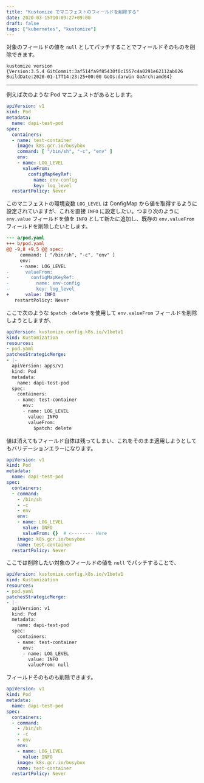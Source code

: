 ```yaml
---
title: "Kustomize でマニフェストのフィールドを削除する"
date: 2020-03-15T10:09:27+09:00
draft: false
tags: ["kubernetes", "kustomize"]
---
```


対象のフィールドの値を `null` としてパッチすることでフィールドそのものを削除できます。

```
kustomize version
{Version:3.5.4 GitCommit:3af514fa9f85430f0c1557c4a0291e62112ab026 BuildDate:2020-01-17T14:23:25+00:00 GoOs:darwin GoArch:amd64}
```

---

例えば次のような Pod マニフェストがあるとします。

```yaml
apiVersion: v1
kind: Pod
metadata:
  name: dapi-test-pod
spec:
  containers:
  - name: test-container
    image: k8s.gcr.io/busybox
    command: [ "/bin/sh", "-c", "env" ]
    env:
    - name: LOG_LEVEL
      valueFrom:
        configMapKeyRef:
          name: env-config
          key: log_level
  restartPolicy: Never
```

このマニフェストの環境変数 `LOG_LEVEL` は ConfigMap から値を取得するように設定されていますが、これを直接 `INFO` に設定したい。つまり次のように `env.value` フィールドを値を `INFO` として新たに追加し、既存の `env.valueFrom` フィールドを削除したいとします。

```diff
--- a/pod.yaml
+++ b/pod.yaml
@@ -9,8 +9,5 @@ spec:
     command: [ "/bin/sh", "-c", "env" ]
     env:
     - name: LOG_LEVEL
-      valueFrom:
-        configMapKeyRef:
-          name: env-config
-          key: log_level
+      value: INFO
   restartPolicy: Never
```

ここで次のような `$patch :delete` を使用して `env.valueFrom` フィールドを削除しようとしますが、

```yaml
apiVersion: kustomize.config.k8s.io/v1beta1
kind: Kustomization
resources:
- pod.yaml
patchesStrategicMerge:
- |-
  apiVersion: apps/v1
  kind: Pod
  metadata:
    name: dapi-test-pod
  spec:
    containers:
    - name: test-container
      env:
      - name: LOG_LEVEL
        value: INFO
        valueFrom:
          $patch: delete
```

値は消えてもフィールド自体は残ってしまい、これをそのまま適用しようとしてもバリデーションエラーになります。

```yaml
apiVersion: v1
kind: Pod
metadata:
  name: dapi-test-pod
spec:
  containers:
  - command:
    - /bin/sh
    - -c
    - env
    env:
    - name: LOG_LEVEL
      value: INFO
      valueFrom: {}  # <-------- Here
    image: k8s.gcr.io/busybox
    name: test-container
  restartPolicy: Never
```

ここでは削除したい対象のフィールドの値を `null` でパッチすることで、

```yaml
apiVersion: kustomize.config.k8s.io/v1beta1
kind: Kustomization
resources:
- pod.yaml
patchesStrategicMerge:
- |-
  apiVersion: v1
  kind: Pod
  metadata:
    name: dapi-test-pod
  spec:
    containers:
    - name: test-container
      env:
      - name: LOG_LEVEL
        value: INFO
        valueFrom: null
```

フィールドそのものも削除できます。

```yaml
apiVersion: v1
kind: Pod
metadata:
  name: dapi-test-pod
spec:
  containers:
  - command:
    - /bin/sh
    - -c
    - env
    env:
    - name: LOG_LEVEL
      value: INFO
    image: k8s.gcr.io/busybox
    name: test-container
  restartPolicy: Never
```
